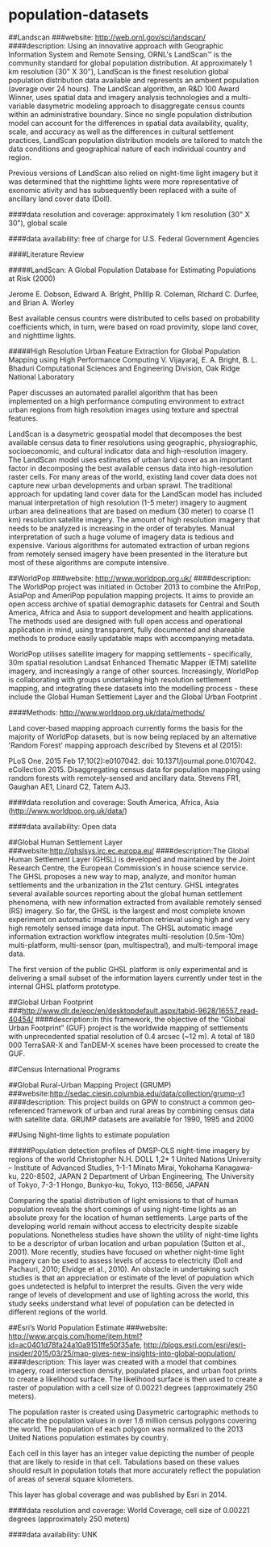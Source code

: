 # population-datasets

##Landscan
###website: http://web.ornl.gov/sci/landscan/
####description: Using an innovative approach with Geographic Information System and Remote Sensing, ORNL's LandScan™ is the community standard for global population distribution. At approximately 1 km resolution (30" X 30"), LandScan is the finest resolution global population distribution data available and represents an ambient population (average over 24 hours). The LandScan algorithm, an R&D 100 Award Winner, uses spatial data and imagery analysis technologies and a multi-variable dasymetric modeling approach to disaggregate census counts within an administrative boundary. Since no single population distribution model can account for the differences in spatial data availability, quality, scale, and accuracy as well as the differences in cultural settlement practices, LandScan population distribution models are tailored to match the data conditions and geographical nature of each individual country and region.

Previous versions of LandScan also relied on night-time light imagery but it was determined that the nighttime lights were more representative of exonomic ativity and has subsequently been replaced with a suite of ancillary land cover data (Doll).

####data resolution and coverage: approximately 1 km resolution (30" X 30"), global scale

####data availability: free of charge for U.S. Federal Government Agencies

####Literature Review

#####LandScan: A Global Population Database for Estimating Populations at Risk (2000)

Jerome E. Dobson, Edward A. Brlght, Phllllp R. Coleman, Rlchard C. Durfee, and Brian A. Worley 

Best available census countrs were distributed to cells based on probability coefficients which, in turn, were based on road provimity, slope land cover, and nighttime lights. 

#####High Resolution Urban Feature Extraction for Global Population Mapping using High Performance Computing
V. Vijayaraj, E. A. Bright, B. L. Bhaduri
Computational Sciences and Engineering Division, Oak Ridge National Laboratory 

Paper discusses an automated parallel algorithm that has been implemented on a high performance computing environment to extract urban regions from high resolution images using texture and spectral features.

LandScan is a dasymetric
geospatial model that decomposes the best available census
data to finer resolutions using geographic, physiographic,
socioeconomic, and cultural indicator data and high-resolution
imagery. The LandScan model uses estimates of urban land
cover as an important factor in decomposing the best available
census data into high-resolution raster cells. For many areas of
the world, existing land cover data does not capture new urban
developments and urban sprawl. The traditional approach for
updating land cover data for the LandScan model has included
manual interpretation of high resolution (1-5 meter) imagery to
augment urban area delineations that are based on medium (30
meter) to coarse (1 km) resolution satellite imagery. The
amount of high resolution imagery that needs to be analyzed is
increasing in the order of terabytes. Manual interpretation of
such a huge volume of imagery data is tedious and expensive.
Various algorithms for automated extraction of urban regions
from remotely sensed imagery have been presented in the
literature but most of these algorithms are compute intensive. 


##WorldPop
###website: http://www.worldpop.org.uk/
####description: The WorldPop project was initiated in October 2013 to combine the AfriPop, AsiaPop and AmeriPop population mapping projects. It aims to provide an open access archive of spatial demographic datasets for Central and South America, Africa and Asia to support development and health applications. The methods used are designed with full open access and operational application in mind, using transparent, fully documented and shareable methods to produce easily updatable maps with accompanying metadata.

WorldPop utilises satellite imagery for mapping settlements - specifically, 30m spatial resolution Landsat Enhanced Thematic Mapper (ETM) satellite imagery, and increasingly a range of other sources. Increasingly, WorldPop is collaborating with groups undertaking high resolution settlement mapping, and integrating these datasets into the modelling process - these include the Global Human Settlement Layer and the Global Urban Footprint .

####Methods: http://www.worldpop.org.uk/data/methods/

Land cover-based mapping approach currently forms the basis for the majority of WorldPop datasets, but is now being replaced by an alternative 'Random Forest' mapping approach described by Stevens et al (2015):

PLoS One. 2015 Feb 17;10(2):e0107042. doi: 10.1371/journal.pone.0107042. eCollection 2015.
Disaggregating census data for population mapping using random forests with remotely-sensed and ancillary data.
Stevens FR1, Gaughan AE1, Linard C2, Tatem AJ3.

####data resolution and coverage: South America, Africa, Asia (http://www.worldpop.org.uk/data/) 

####data availability: Open data

##Global Human Settlement Layer
###website:http://ghslsys.jrc.ec.europa.eu/
####description:The Global Human Settlement Layer (GHSL) is developed and maintained by the Joint Research Centre, the European Commission's in house science service.
The GHSL proposes a new way to map, analyze, and monitor human settlements and the urbanization in the 21st century. 
GHSL integrates several available sources reporting about the global human settlement phenomena, with new information extracted from available remotely sensed (RS) imagery. So far, the GHSL is the largest and most complete known experiment on automatic image information retrieval using high and very high remotely sensed image data input. The GHSL automatic image information extraction workflow integrates multi-resolution (0.5m-10m) multi-platform, multi-sensor (pan, multispectral), and multi-temporal image data.

The first version of the public GHSL platform is only experimental and is delivering a small subset of the information layers currently under test in the internal GHSL platform prototype.

##Global Urban Footprint
###http://www.dlr.de/eoc/en/desktopdefault.aspx/tabid-9628/16557_read-40454/
####description:In this framework, the objective of the “Global Urban Footprint” (GUF) project is the worldwide mapping of settlements with unprecedented spatial resolution of 0.4 arcsec (~12 m). A total of 180 000 TerraSAR-X and TanDEM-X scenes have been processed to create the GUF. 

##Census International Programs

##Global Rural-Urban Mapping Project (GRUMP)
###website:http://sedac.ciesin.columbia.edu/data/collection/grump-v1
####description: This project builds on GPW to construct a common geo-referenced framework of urban and rural areas by combining census data with satellite data.
GRUMP datasets are available for 1990, 1995 and 2000

##Using Night-time lights to estimate population

#####Population detection profiles of DMSP-OLS night-time
imagery by regions of the world
Christopher N.H. DOLL 1,2*
1 United Nations University – Institute of Advanced Studies, 1-1-1 Minato Mirai, Yokohama
Kanagawa-ku, 220-8502, JAPAN
2 Department of Urban Engineering, The University of Tokyo, 7-3-1 Hongo, Bunkyo-ku, Tokyo,
113-8656, JAPAN

Comparing the spatial distribution of light emissions to that of human population reveals the
short comings of using night-time lights as an absolute proxy for the location of human
settlements. Large parts of the developing world remain without access to electricity despite
sizable populations. Nonetheless studies have shown the utility of night-time lights to be a
descriptor of urban location and urban population (Sutton et al., 2001). More recently, studies
have focused on whether night-time light imagery can be used to assess levels of access to
electricity (Doll and Pachauri, 2010; Elvidge et al., 2010). An obstacle in undertaking such
studies is that an appreciation or estimate of the level of population which goes undetected is
helpful to interpret the results. Given the very wide range of levels of development and use of
lighting across the world, this study seeks understand what level of population can be detected in
different regions of the world.


##Esri’s World Population Estimate
###website: http://www.arcgis.com/home/item.html?id=ac0401d78fa24a10a9151ffe50f35afe, http://blogs.esri.com/esri/esri-insider/2015/03/25/map-gives-new-insights-into-global-population/
####description: This layer was created with a model that combines imagery, road intersection density, populated places, and urban foot prints to create a likelihood surface. The likelihood surface is then used to create a raster of population with a cell size of 0.00221 degrees (approximately 250 meters).
 
The population raster is created using Dasymetric cartographic methods to allocate the population values in over 1.6 million census polygons covering the world. The population of each polygon was normalized to the 2013 United Nations population estimates by country.

Each cell in this layer has an integer value depicting the number of people that are likely to reside in that cell. Tabulations based on these values should result in population totals that more accurately reflect the population of areas of several square kilometers.

This layer has global coverage and was published by Esri in 2014.

####data resolution and coverage: World Coverage, cell size of 0.00221 degrees (approximately 250 meters)

####data availability: UNK
